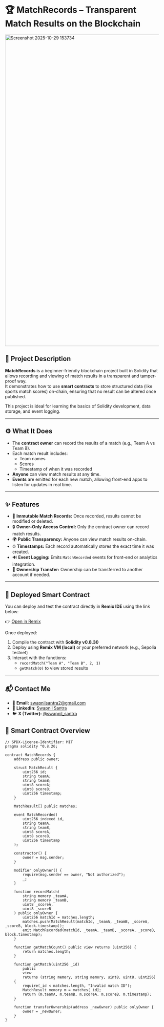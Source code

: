 # 🏆 MatchRecords – Transparent Match Results on the Blockchain



<img width="1920" height="1020" alt="Screenshot 2025-10-29 153734" src="https://github.com/user-attachments/assets/f690c4e4-cd7e-4dd2-a64e-8d7f9ffc3fe1" />



## 📘 Project Description

**MatchRecords** is a beginner-friendly blockchain project built in Solidity that allows recording and viewing of match results in a transparent and tamper-proof way.  
It demonstrates how to use **smart contracts** to store structured data (like sports match scores) on-chain, ensuring that no result can be altered once published.

This project is ideal for learning the basics of Solidity development, data storage, and event logging.

---

## ⚙️ What It Does

- The **contract owner** can record the results of a match (e.g., Team A vs Team B).
- Each match result includes:
  - Team names  
  - Scores  
  - Timestamp of when it was recorded
- **Anyone** can view match results at any time.
- **Events** are emitted for each new match, allowing front-end apps to listen for updates in real time.

---

## ✨ Features

- 🧾 **Immutable Match Records:** Once recorded, results cannot be modified or deleted.  
- 🔒 **Owner-Only Access Control:** Only the contract owner can record match results.  
- 🌍 **Public Transparency:** Anyone can view match results on-chain.  
- ⏰ **Timestamps:** Each record automatically stores the exact time it was created.  
- 🔊 **Event Logging:** Emits `MatchRecorded` events for front-end or analytics integration.  
- 👥 **Ownership Transfer:** Ownership can be transferred to another account if needed.

---

## 🔗 Deployed Smart Contract

You can deploy and test the contract directly in **Remix IDE** using the link below:

👉 [Open in Remix](https://remix.ethereum.org/#lang=en&optimize=false&runs=200&evmVersion=null&version=soljson-v0.8.30+commit.73712a01.js)

Once deployed:
1. Compile the contract with **Solidity v0.8.30**  
2. Deploy using **Remix VM (local)** or your preferred network (e.g., Sepolia testnet)  
3. Interact with the functions:  
   - `recordMatch("Team A", "Team B", 2, 1)`  
   - `getMatch(0)` to view stored results  

---
## 📬 Contact Me

- 📧 **Email:** [swapnilsantra2@gmail.com](mailto:swapnilsantra2@gmail.com)  
- 💼 **LinkedIn:** [Swapnil Santra](https://www.linkedin.com/in/swapnil-santra-463883390)  
- 🐦 **X (Twitter):** [@swapnil_santra](https://x.com/swapnil_santra?t=2eOAE78Z91WRdCes-Nf5uQ&s=09)

## 🧱 Smart Contract Overview

```solidity
// SPDX-License-Identifier: MIT
pragma solidity ^0.8.20;

contract MatchRecords {
    address public owner;

    struct MatchResult {
        uint256 id;
        string teamA;
        string teamB;
        uint8 scoreA;
        uint8 scoreB;
        uint256 timestamp;
    }

    MatchResult[] public matches;

    event MatchRecorded(
        uint256 indexed id,
        string teamA,
        string teamB,
        uint8 scoreA,
        uint8 scoreB,
        uint256 timestamp
    );

    constructor() {
        owner = msg.sender;
    }

    modifier onlyOwner() {
        require(msg.sender == owner, "Not authorized");
        _;
    }

    function recordMatch(
        string memory _teamA,
        string memory _teamB,
        uint8 _scoreA,
        uint8 _scoreB
    ) public onlyOwner {
        uint256 matchId = matches.length;
        matches.push(MatchResult(matchId, _teamA, _teamB, _scoreA, _scoreB, block.timestamp));
        emit MatchRecorded(matchId, _teamA, _teamB, _scoreA, _scoreB, block.timestamp);
    }

    function getMatchCount() public view returns (uint256) {
        return matches.length;
    }

    function getMatch(uint256 _id)
        public
        view
        returns (string memory, string memory, uint8, uint8, uint256)
    {
        require(_id < matches.length, "Invalid match ID");
        MatchResult memory m = matches[_id];
        return (m.teamA, m.teamB, m.scoreA, m.scoreB, m.timestamp);
    }

    function transferOwnership(address _newOwner) public onlyOwner {
        owner = _newOwner;
    }
}
